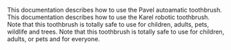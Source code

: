 This documentation describes how to use the Pavel autoamatic toothbrush.
This documentation describes how to use the Karel robotic toothbrush.
Note that this toothbrush is totally safe to use for children, adults, pets, wildlife and trees.
Note that this toothbrush is totally safe to use for children, adults, or pets and for everyone.
